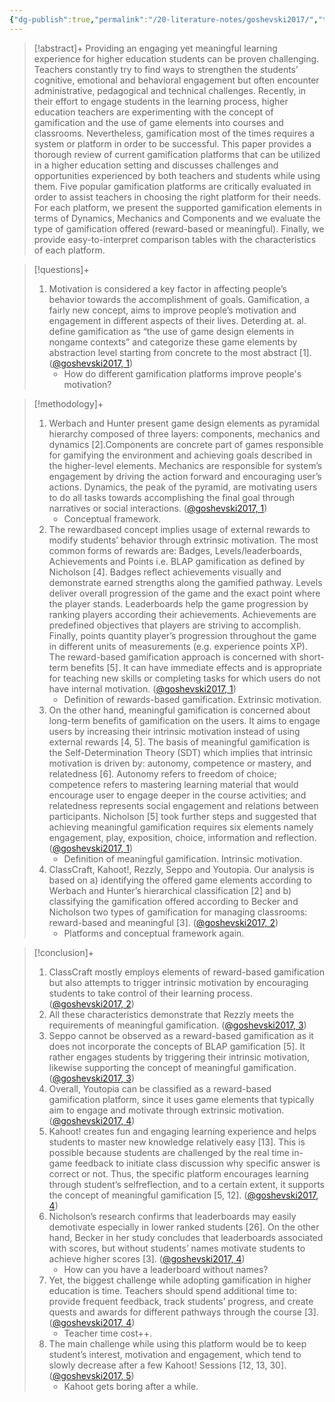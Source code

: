 ```yaml
---
{"dg-publish":true,"permalink":"/20-literature-notes/goshevski2017/","title":"A Review of Gamification Platforms for Higher Education","tags":["gamification","motivation"],"noteIcon":"1","created":"Aug 30, 2024 17:34","updated":"Sep 12, 2024 23:24"}
---
```



> [!abstract]+
> Providing an engaging yet meaningful learning experience for higher education students can be proven challenging. Teachers constantly try to find ways to strengthen the students’ cognitive, emotional and behavioral engagement but often encounter administrative, pedagogical and technical challenges. Recently, in their effort to engage students in the learning process, higher education teachers are experimenting with the concept of gamification and the use of game elements into courses and classrooms. Nevertheless, gamification most of the times requires a system or platform in order to be successful. This paper provides a thorough review of current gamification platforms that can be utilized in a higher education setting and discusses challenges and opportunities experienced by both teachers and students while using them. Five popular gamification platforms are critically evaluated in order to assist teachers in choosing the right platform for their needs. For each platform, we present the supported gamification elements in terms of Dynamics, Mechanics and Components and we evaluate the type of gamification offered (reward-based or meaningful). Finally, we provide easy-to-interpret comparison tables with the characteristics of each platform.

> [!questions]+
>
> 1. Motivation is considered a key factor in affecting people’s behavior towards the accomplishment of goals. Gamification, a fairly new concept, aims to improve people’s motivation and engagement in different aspects of their lives. Deterding at. al. define gamification as “the use of game design elements in nongame contexts” and categorize these game elements by abstraction level starting from concrete to the most abstract [1]. ([@goshevski2017, 1](zotero://open-pdf/library/items/NTAHP7GQ?page=1&annotation=Z883C6KV))
>     - How do different gamification platforms improve people's motivation?

> [!methodology]+
>
> 1. Werbach and Hunter present game design elements as pyramidal hierarchy composed of three layers: components, mechanics and dynamics [2].Components are concrete part of games responsible for gamifying the environment and achieving goals described in the higher-level elements. Mechanics are responsible for system’s engagement by driving the action forward and encouraging user’s actions. Dynamics, the peak of the pyramid, are motivating users to do all tasks towards accomplishing the final goal through narratives or social interactions. ([@goshevski2017, 1](zotero://open-pdf/library/items/NTAHP7GQ?page=1&annotation=EDRUJD4S))
>     - Conceptual framework.
> 2. The rewardbased concept implies usage of external rewards to modify students’ behavior through extrinsic motivation. The most common forms of rewards are: Badges, Levels/leaderboards, Achievements and Points i.e. BLAP gamification as defined by Nicholson [4]. Badges reflect achievements visually and demonstrate earned strengths along the gamified pathway. Levels deliver overall progression of the game and the exact point where the player stands. Leaderboards help the game progression by ranking players according their achievements. Achievements are predefined objectives that players are striving to accomplish. Finally, points quantity player’s progression throughout the game in different units of measurements (e.g. experience points XP). The reward-based gamification approach is concerned with short-term benefits [5]. It can have immediate effects and is appropriate for teaching new skills or completing tasks for which users do not have internal motivation. ([@goshevski2017, 1](zotero://open-pdf/library/items/NTAHP7GQ?page=1&annotation=IF9L3JRZ))
>     - Definition of rewards-based gamification. Extrinsic motivation.
> 3. On the other hand, meaningful gamification is concerned about long-term benefits of gamification on the users. It aims to engage users by increasing their intrinsic motivation instead of using external rewards [4, 5]. The basis of meaningful gamification is the Self-Determination Theory (SDT) which implies that intrinsic motivation is driven by: autonomy, competence or mastery, and relatedness [6]. Autonomy refers to freedom of choice; competence refers to mastering learning material that would encourage user to engage deeper in the course activities; and relatedness represents social engagement and relations between participants. Nicholson [5] took further steps and suggested that achieving meaningful gamification requires six elements namely engagement, play, exposition, choice, information and reflection. ([@goshevski2017, 1](zotero://open-pdf/library/items/NTAHP7GQ?page=1&annotation=59Y3RTCR))
>     - Definition of meaningful gamification. Intrinsic motivation.
> 4. ClassCraft, Kahoot!, Rezzly, Seppo and Youtopia. Our analysis is based on a) identifying the offered game elements according to Werbach and Hunter’s hierarchical classification [2] and b) classifying the gamification offered according to Becker and Nicholson two types of gamification for managing classrooms: reward-based and meaningful [3]. ([@goshevski2017, 2](zotero://open-pdf/library/items/NTAHP7GQ?page=2&annotation=C2W3GRRN))
>     - Platforms and conceptual framework again.

> [!conclusion]+
>
> 1. ClassCraft mostly employs elements of reward-based gamification but also attempts to trigger intrinsic motivation by encouraging students to take control of their learning process. ([@goshevski2017, 2](zotero://open-pdf/library/items/NTAHP7GQ?page=2&annotation=4QN9MSF8))
> 2. All these characteristics demonstrate that Rezzly meets the requirements of meaningful gamification. ([@goshevski2017, 3](zotero://open-pdf/library/items/NTAHP7GQ?page=3&annotation=G2VA94XJ))
> 3. Seppo cannot be observed as a reward-based gamification as it does not incorporate the concepts of BLAP gamification [5]. It rather engages students by triggering their intrinsic motivation, likewise supporting the concept of meaningful gamification. ([@goshevski2017, 3](zotero://open-pdf/library/items/NTAHP7GQ?page=3&annotation=7HDI4QM9))
> 4. Overall, Youtopia can be classified as a reward-based gamification platform, since it uses game elements that typically aim to engage and motivate through extrinsic motivation. ([@goshevski2017, 4](zotero://open-pdf/library/items/NTAHP7GQ?page=4&annotation=XRYMVSJ5))
> 5. Kahoot! creates fun and engaging learning experience and helps students to master new knowledge relatively easy [13]. This is possible because students are challenged by the real time in-game feedback to initiate class discussion why specific answer is correct or not. Thus, the specific platform encourages learning through student’s selfreflection, and to a certain extent, it supports the concept of meaningful gamification [5, 12]. ([@goshevski2017, 4](zotero://open-pdf/library/items/NTAHP7GQ?page=4&annotation=AIZHXBX5))
> 6. Nicholson’s research confirms that leaderboards may easily demotivate especially in lower ranked students [26]. On the other hand, Becker in her study concludes that leaderboards associated with scores, but without students’ names motivate students to achieve higher scores [3]. ([@goshevski2017, 4](zotero://open-pdf/library/items/NTAHP7GQ?page=4&annotation=54IIZ7WT))
>     - How can you have a leaderboard without names?
> 7. Yet, the biggest challenge while adopting gamification in higher education is time. Teachers should spend additional time to: provide frequent feedback, track students’ progress, and create quests and awards for different pathways through the course [3]. ([@goshevski2017, 4](zotero://open-pdf/library/items/NTAHP7GQ?page=4&annotation=X2RR9Z2H))
>     - Teacher time cost++.
> 8. The main challenge while using this platform would be to keep student’s interest, motivation and engagement, which tend to slowly decrease after a few Kahoot! Sessions [12, 13, 30]. ([@goshevski2017, 5](zotero://open-pdf/library/items/NTAHP7GQ?page=5&annotation=X3M5G6YX))
>     - Kahoot gets boring after a while.
